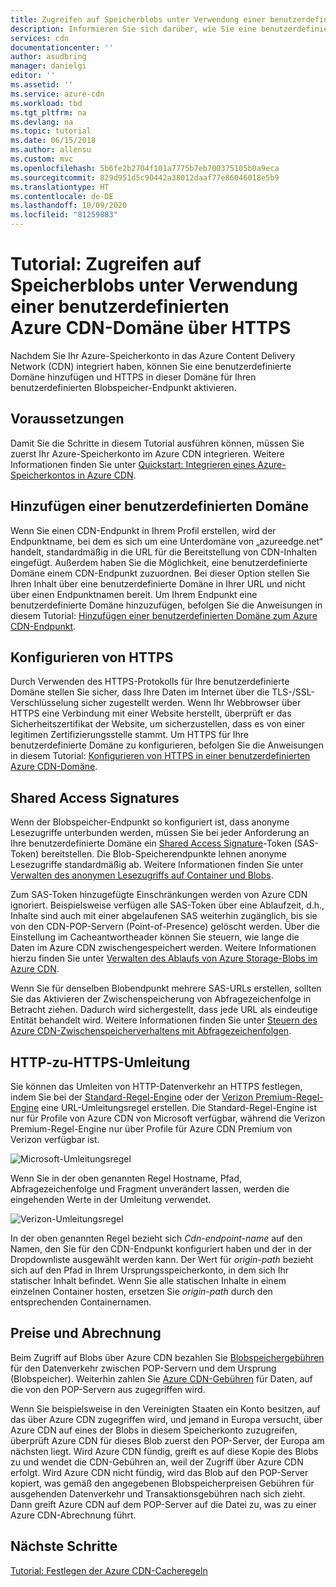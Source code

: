 ```yaml
---
title: Zugreifen auf Speicherblobs unter Verwendung einer benutzerdefinierten Azure CDN-Domäne über HTTPS
description: Informieren Sie sich darüber, wie Sie eine benutzerdefinierte Azure CDN-Domäne hinzufügen und HTTPS in dieser Domäne für Ihren benutzerdefinierten Blobspeicher-Endpunkt aktivieren.
services: cdn
documentationcenter: ''
author: asudbring
manager: danielgi
editor: ''
ms.assetid: ''
ms.service: azure-cdn
ms.workload: tbd
ms.tgt_pltfrm: na
ms.devlang: na
ms.topic: tutorial
ms.date: 06/15/2018
ms.author: allensu
ms.custom: mvc
ms.openlocfilehash: 5b6fe2b2704f101a7775b7eb700375105b0a9eca
ms.sourcegitcommit: 829d951d5c90442a38012daaf77e86046018e5b9
ms.translationtype: HT
ms.contentlocale: de-DE
ms.lasthandoff: 10/09/2020
ms.locfileid: "81259883"
---
```

# <a name="tutorial-access-storage-blobs-using-an-azure-cdn-custom-domain-over-https"></a>Tutorial: Zugreifen auf Speicherblobs unter Verwendung einer benutzerdefinierten Azure CDN-Domäne über HTTPS

Nachdem Sie Ihr Azure-Speicherkonto in das Azure Content Delivery Network (CDN) integriert haben, können Sie eine benutzerdefinierte Domäne hinzufügen und HTTPS in dieser Domäne für Ihren benutzerdefinierten Blobspeicher-Endpunkt aktivieren. 

## <a name="prerequisites"></a>Voraussetzungen

Damit Sie die Schritte in diesem Tutorial ausführen können, müssen Sie zuerst Ihr Azure-Speicherkonto im Azure CDN integrieren. Weitere Informationen finden Sie unter [Quickstart: Integrieren eines Azure-Speicherkontos in Azure CDN](cdn-create-a-storage-account-with-cdn.md).

## <a name="add-a-custom-domain"></a>Hinzufügen einer benutzerdefinierten Domäne
Wenn Sie einen CDN-Endpunkt in Ihrem Profil erstellen, wird der Endpunktname, bei dem es sich um eine Unterdomäne von „azureedge.net“ handelt, standardmäßig in die URL für die Bereitstellung von CDN-Inhalten eingefügt. Außerdem haben Sie die Möglichkeit, eine benutzerdefinierte Domäne einem CDN-Endpunkt zuzuordnen. Bei dieser Option stellen Sie Ihren Inhalt über eine benutzerdefinierte Domäne in Ihrer URL und nicht über einen Endpunktnamen bereit. Um Ihrem Endpunkt eine benutzerdefinierte Domäne hinzuzufügen, befolgen Sie die Anweisungen in diesem Tutorial: [Hinzufügen einer benutzerdefinierten Domäne zum Azure CDN-Endpunkt](cdn-map-content-to-custom-domain.md).

## <a name="configure-https"></a>Konfigurieren von HTTPS
Durch Verwenden des HTTPS-Protokolls für Ihre benutzerdefinierte Domäne stellen Sie sicher, dass Ihre Daten im Internet über die TLS-/SSL-Verschlüsselung sicher zugestellt werden. Wenn Ihr Webbrowser über HTTPS eine Verbindung mit einer Website herstellt, überprüft er das Sicherheitszertifikat der Website, um sicherzustellen, dass es von einer legitimen Zertifizierungsstelle stammt. Um HTTPS für Ihre benutzerdefinierte Domäne zu konfigurieren, befolgen Sie die Anweisungen in diesem Tutorial: [Konfigurieren von HTTPS in einer benutzerdefinierten Azure CDN-Domäne](cdn-custom-ssl.md).

## <a name="shared-access-signatures"></a>Shared Access Signatures
Wenn der Blobspeicher-Endpunkt so konfiguriert ist, dass anonyme Lesezugriffe unterbunden werden, müssen Sie bei jeder Anforderung an Ihre benutzerdefinierte Domäne ein [Shared Access Signature](cdn-sas-storage-support.md)-Token (SAS-Token) bereitstellen. Die Blob-Speicherendpunkte lehnen anonyme Lesezugriffe standardmäßig ab. Weitere Informationen finden Sie unter [Verwalten des anonymen Lesezugriffs auf Container und Blobs](../storage/blobs/storage-manage-access-to-resources.md).

Zum SAS-Token hinzugefügte Einschränkungen werden von Azure CDN ignoriert. Beispielsweise verfügen alle SAS-Token über eine Ablaufzeit, d.h., Inhalte sind auch mit einer abgelaufenen SAS weiterhin zugänglich, bis sie von den CDN-POP-Servern (Point-of-Presence) gelöscht werden. Über die Einstellung im Cacheantwortheader können Sie steuern, wie lange die Daten im Azure CDN zwischengespeichert werden. Weitere Informationen hierzu finden Sie unter [Verwalten des Ablaufs von Azure Storage-Blobs im Azure CDN](cdn-manage-expiration-of-blob-content.md).

Wenn Sie für denselben Blobendpunkt mehrere SAS-URLs erstellen, sollten Sie das Aktivieren der Zwischenspeicherung von Abfragezeichenfolge in Betracht ziehen. Dadurch wird sichergestellt, dass jede URL als eindeutige Entität behandelt wird. Weitere Informationen finden Sie unter [Steuern des Azure CDN-Zwischenspeicherverhaltens mit Abfragezeichenfolgen](cdn-query-string.md).

## <a name="http-to-https-redirection"></a>HTTP-zu-HTTPS-Umleitung
Sie können das Umleiten von HTTP-Datenverkehr an HTTPS festlegen, indem Sie bei der [Standard-Regel-Engine](cdn-standard-rules-engine.md) oder der [Verizon Premium-Regel-Engine](cdn-verizon-premium-rules-engine.md) eine URL-Umleitungsregel erstellen. Die Standard-Regel-Engine ist nur für Profile von Azure CDN von Microsoft verfügbar, während die Verizon Premium-Regel-Engine nur über Profile für Azure CDN Premium von Verizon verfügbar ist.

![Microsoft-Umleitungsregel](./media/cdn-storage-custom-domain-https/cdn-standard-redirect-rule.png)

Wenn Sie in der oben genannten Regel Hostname, Pfad, Abfragezeichenfolge und Fragment unverändert lassen, werden die eingehenden Werte in der Umleitung verwendet. 

![Verizon-Umleitungsregel](./media/cdn-storage-custom-domain-https/cdn-url-redirect-rule.png)

In der oben genannten Regel bezieht sich *Cdn-endpoint-name* auf den Namen, den Sie für den CDN-Endpunkt konfiguriert haben und der in der Dropdownliste ausgewählt werden kann. Der Wert für *origin-path* bezieht sich auf den Pfad in Ihrem Ursprungsspeicherkonto, in dem sich Ihr statischer Inhalt befindet. Wenn Sie alle statischen Inhalte in einem einzelnen Container hosten, ersetzen Sie *origin-path* durch den entsprechenden Containernamen.

## <a name="pricing-and-billing"></a>Preise und Abrechnung
Beim Zugriff auf Blobs über Azure CDN bezahlen Sie [Blobspeichergebühren](https://azure.microsoft.com/pricing/details/storage/blobs/) für den Datenverkehr zwischen POP-Servern und dem Ursprung (Blobspeicher). Weiterhin zahlen Sie [Azure CDN-Gebühren](https://azure.microsoft.com/pricing/details/cdn/) für Daten, auf die von den POP-Servern aus zugegriffen wird.

Wenn Sie beispielsweise in den Vereinigten Staaten ein Konto besitzen, auf das über Azure CDN zugegriffen wird, und jemand in Europa versucht, über Azure CDN auf eines der Blobs in diesem Speicherkonto zuzugreifen, überprüft Azure CDN für dieses Blob zuerst den POP-Server, der Europa am nächsten liegt. Wird Azure CDN fündig, greift es auf diese Kopie des Blobs zu und wendet die CDN-Gebühren an, weil der Zugriff über Azure CDN erfolgt. Wird Azure CDN nicht fündig, wird das Blob auf den POP-Server kopiert, was gemäß den angegebenen Blobspeicherpreisen Gebühren für ausgehenden Datenverkehr und Transaktionsgebühren nach sich zieht. Dann greift Azure CDN auf dem POP-Server auf die Datei zu, was zu einer Azure CDN-Abrechnung führt.

## <a name="next-steps"></a>Nächste Schritte
[Tutorial: Festlegen der Azure CDN-Cacheregeln](cdn-caching-rules-tutorial.md)




